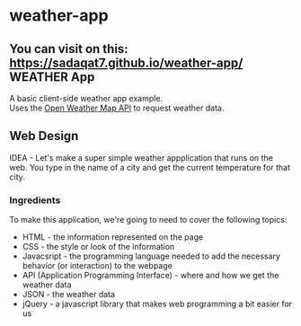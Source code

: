 # weather-app
You can visit on this: https://sadaqat7.github.io/weather-app/
WEATHER App
-------------

A basic client-side weather app example.  
Uses the [Open Weather Map API](http://openweathermap.org/api) to request weather data.

## Web Design

IDEA - Let's make a super simple weather appplication that runs on the web. You type in the name of a city and get the current temperature for that city. 

### Ingredients
To make this application, we're going to need to cover the following topics:
  * HTML - the information represented on the page
  * CSS - the style or look of the information
  * Javacsript - the programming language needed to add the necessary behavior (or interaction) to the webpage
  * API (Application Programming Interface) - where and how we get the weather data
  * JSON - the weather data
  * jQuery - a javascript library that makes web programming a bit easier for us
